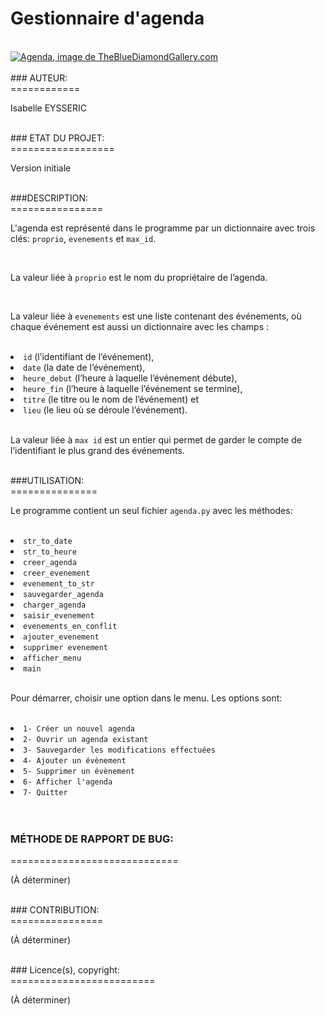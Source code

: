 # Gestionnaire d'agenda
<br>
<a href=""><img src="http://www.thebluediamondgallery.com/wooden-tile/images/agenda.jpg"alt="Agenda, image de TheBlueDiamondGallery.com"></a><br>
<br>
### AUTEUR:<br>
============
<p> Isabelle EYSSERIC</p>
<br>
### ETAT DU PROJET:<br>
==================
<p>Version initiale</p>
<br>
###DESCRIPTION:<br>
================
<p> L'agenda est représenté dans le programme par un dictionnaire avec trois clés: <code>proprio</code>, <code>evenements</code> et <code>max_id</code>. </p>
<br>
<p>La valeur liée à <code>proprio</code> est le nom du propriétaire de l’agenda. </p> <br>
<p>La valeur liée à <code>evenements</code> est une liste contenant des événements, où chaque événement est aussi un dictionnaire avec les champs : </p>
<br>
<li><code>id</code> (l’identifiant de l’événement), </li>
<li><code>date</code> (la date de l’événement), </li>
<li><code>heure_debut</code> (l’heure à laquelle l’événement débute), </li>
<li><code>heure_fin</code> (l’heure à laquelle l’événement se termine), </li>
<li><code>titre</code> (le titre ou le nom de l’événement) et </li>
<li><code>lieu</code> (le lieu où se déroule l’événement). </li>
<br>
<p>La valeur liée à <code>max id</code> est un entier qui permet de garder le compte de l’identifiant le plus grand des événements.</p>
<br>
###UTILISATION:<br>
===============
<p>Le  programme contient un seul fichier <code>agenda.py</code> avec les méthodes:</p>
  <br>
<li> <code>str_to_date</code></li>
<li> <code>str_to_heure</code></li>
<li> <code>creer_agenda</code></li>
<li> <code>creer_evenement</code></li>
<li> <code>evenement_to_str</code></li>
<li> <code>sauvegarder_agenda</code></li>
<li> <code>charger_agenda</code></li>
<li> <code>saisir_evenement</code></li>
<li> <code>evenements_en_conflit</code></li>
<li> <code>ajouter_evenement</code></li>
<li> <code>supprimer evenement</code></li>
<li> <code>afficher_menu</code></li>
<li> <code>main</code></li>
  <br>
<p>Pour démarrer, choisir une option dans le menu. Les options sont: </p>
  <br>
<li> <code>1- Créer un nouvel agenda</code></li>
<li> <code>2- Ouvrir un agenda existant</code></li>
<li> <code>3- Sauvegarder les modifications effectuées</code></li>
<li> <code>4- Ajouter un évènement</code></li>
<li> <code>5- Supprimer un évènement</code></li>
<li> <code>6- Afficher l'agenda</code></li>
<li> <code>7- Quitter</code></li><br>
<br>
  
### MÉTHODE DE RAPPORT DE BUG:<br>
=============================
<p>(À déterminer)</p>
<br>
### CONTRIBUTION:<br>
================
<p>(À déterminer)</p>
<br>
### Licence(s), copyright:<br>
=========================
<p>(À déterminer)</p>
<br>
